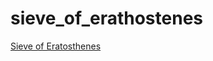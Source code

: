 # sieve_of_erathostenes

[Sieve of Eratosthenes](https://en.wikipedia.org/wiki/Sieve_of_Eratosthenes)

